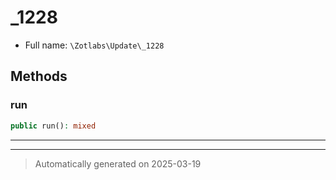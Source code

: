 
# _1228





* Full name: `\Zotlabs\Update\_1228`




## Methods


### run



```php
public run(): mixed
```












***


***
> Automatically generated on 2025-03-19
